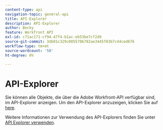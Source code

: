 ```yaml
---
content-type: api
navigation-topic: general-api
title: API-Explorer
description: API-Explorer
author: Becky
feature: Workfront API
exl-id: c71ac171-cf94-47f4-b1ac-eb53be7cf2d9
source-git-commit: 3db01c329c005570b782ae3445f83b7c44ced676
workflow-type: tm+mt
source-wordcount: '50'
ht-degree: 0%

---
```



# API-Explorer

Sie können alle Objekte, die über die Adobe Workfront-API verfügbar sind, im API-Explorer anzeigen. Um den API-Explorer anzuzeigen, klicken Sie auf [here](https://developer.adobe.com/workfront/api-explorer/).

Weitere Informationen zur Verwendung des API-Explorers finden Sie unter [API Explorer verwenden](../../wf-api/general/using-api-explorer.md).
